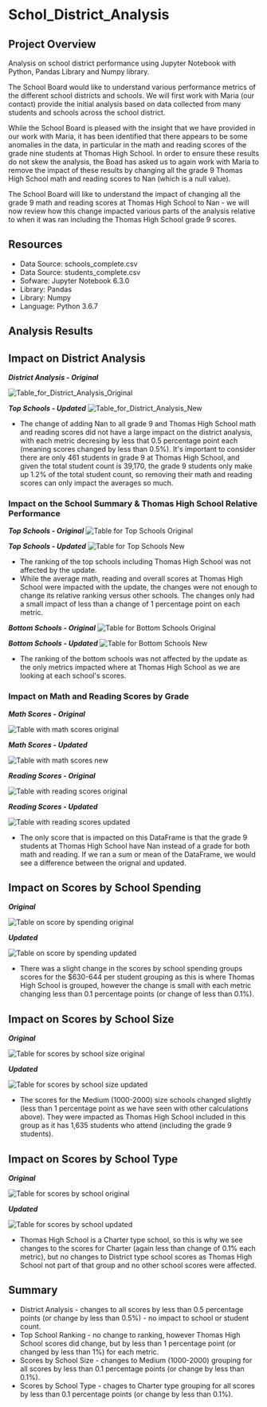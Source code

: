 # Schol_District_Analysis

## Project Overview
Analysis on school district performance using Jupyter Notebook with Python, Pandas Library and Numpy library.

The School Board would like to understand various performance metrics of the different school districts and schools.  We will first work with Maria (our contact) provide the initial analysis based on data collected from many students and schools across the school district.

While the School Board is pleased with the insight that we have provided in our work with Maria, it has been identified that there appears to be some anomalies in the data, in particular in the math and reading scores of the grade nine students at Thomas High School. In order to ensure these results do not skew the analysis, the Boad has asked us to again work with Maria to remove the impact of these results by changing all the grade 9 Thomas High School math and reading scores to Nan (which is a null value).

The School Board will like to understand the impact of changing all the grade 9 math and reading scores at Thomas High School to Nan - we will now review how this change impacted various parts of the analysis relative to when it was ran including the Thomas High School grade 9 scores.

## Resources
- Data Source: schools_complete.csv
- Data Source: students_complete.csv
- Sofware: Jupyter Notebook 6.3.0
- Library: Pandas
- Library: Numpy
- Language: Python 3.6.7

## Analysis Results

## Impact on District Analysis
***District Analysis - Original***

![Table_for_District_Analysis_Original](https://github.com/tessiertodd/School_District_Analysis/blob/main/Resources/District%20DataFrame%20Original.png)

***Top Schools - Updated***
![Table_for_District_Analysis_New](https://github.com/tessiertodd/School_District_Analysis/blob/main/Resources/District%20DataFrame%20Updated.png)
- The change of adding Nan to all grade 9 and Thomas High School math and reading scores did not have a large impact on the district analysis, with each metric decresing by less that 0.5 percentage point each (meaning scores changed by less than 0.5%).  It's important to consider there are only 461 students in grade 9 at Thomas High School, and given the total student count is 39,170, the grade 9 students only make up 1.2% of the total student count, so removing their math and reading scores can only impact the averages so much.

### Impact on the School Summary & Thomas High School Relative Performance
***Top Schools - Original***
![Table for Top Schools Original](https://github.com/tessiertodd/School_District_Analysis/blob/main/Resources/School%20Summary%20Top%20Original.png)

***Top Schools - Updated***
![Table for Top Schools New](https://github.com/tessiertodd/School_District_Analysis/blob/main/Resources/School%20Summary%20Top%20New.png)
-  The ranking of the top schools including Thomas High School was not affected by the update.
- While the average math, reading and overall scores at Thomas High School were impacted with the update, the changes were not enough to change its relative ranking versus other schools. The changes only had a small impact of less than a change of 1 percentage point on each metric.

***Bottom Schools - Original***
![Table for Bottom Schools Original](https://github.com/tessiertodd/School_District_Analysis/blob/main/Resources/School%20Summary%20Bottom%20Original.png)

***Bottom Schools - Updated***
![Table for Bottom Schools New](https://github.com/tessiertodd/School_District_Analysis/blob/main/Resources/School%20Summary%20Bottom%20New.png)
-   The ranking of the bottom schools was not affected by the update as the only metrics impacted where at Thomas High School as we are looking at each school's scores.


### Impact on Math and Reading Scores by Grade
***Math Scores - Original***

![Table with math scores original](https://github.com/tessiertodd/School_District_Analysis/blob/main/Resources/Math%20Scores%20by%20Grade%20Original.png)


***Math Scores - Updated***

![Table with math scores new](https://github.com/tessiertodd/School_District_Analysis/blob/main/Resources/Math%20Scores%20by%20Grade%20New.png)


***Reading Scores - Original***

![Table with reading scores original](https://github.com/tessiertodd/School_District_Analysis/blob/main/Resources/Reading%20Scores%20by%20Grade%20Original.png)


***Reading Scores - Updated***

![Table with reading scores updated](https://github.com/tessiertodd/School_District_Analysis/blob/main/Resources/Reading%20Scores%20by%20Grade%20New.png)

- The only score that is impacted on this DataFrame is that the grade 9 students at Thomas High School have Nan instead of a grade for both math and reading.  If we ran a sum or mean of the DataFrame, we would see a difference between the orignal and updated.

## Impact on Scores by School Spending
***Original***

![Table on score by spending original](https://github.com/tessiertodd/School_District_Analysis/blob/main/Resources/Scores%20by%20Student%20Spending%20Original.png)


***Updated***

![Table on score by spending updated](https://github.com/tessiertodd/School_District_Analysis/blob/main/Resources/Scores%20by%20Student%20Spending%20New.png)
- There was a slight change in the scores by school spending groups scores for the $630-644 per student grouping as this is where Thomas High School is grouped, however the change is small with each metric changing less than 0.1 percentage points (or change of less than 0.1%).


## Impact on Scores by School Size
***Original***

![Table for scores by school size original](https://github.com/tessiertodd/School_District_Analysis/blob/main/Resources/Score%20by%20School%20Size%20Original.png)


***Updated***

![Table for scores by school size updated](https://github.com/tessiertodd/School_District_Analysis/blob/main/Resources/Score%20by%20School%20Size%20New.png)
- The scores for the Medium (1000-2000) size schools changed slightly (less than 1 percentage point as we have seen with other calculations above).  They were impacted as Thomas High School included in this group as it has 1,635 students who attend (including the grade 9 students).


## Impact on Scores by School Type
***Original***

![Table for scores by school original](https://github.com/tessiertodd/School_District_Analysis/blob/main/Resources/Scores%20by%20School%20Type%20Original.png)


***Updated***

![Table for scores by school updated](https://github.com/tessiertodd/School_District_Analysis/blob/main/Resources/Scores%20by%20School%20Type%20New.png)
- Thomas High School is a Charter type school, so this is why we see changes to the scores for Charter (again less than change of 0.1% each metric), but no changes to District type school scores as Thomas High School not part of that group and no other school scores were affected.


## Summary
 - District Analysis - changes to all scores by less than 0.5 percentage points (or change by less than 0.5%) - no impact to school or student count.
 - Top School Ranking - no change to ranking, however Thomas High School scores did change, but by less than 1 percentage point (or changed by less than 1%) for each metric.
 - Scores by School Size - changes to Medium (1000-2000) grouping for all scores by less than 0.1 percentage points (or change by less than 0.1%).
 - Scores by School Type - chages to Charter type grouping for all scores by less than 0.1 percentage points (or change by less than 0.1%).
